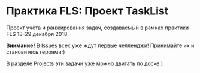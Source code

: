 # Практика FLS: Проект TaskList
Проект учёта и ранжирования задач, создаваемый в рамках практики FLS 18-29 декабря 2018

**Внимание!** В Issues всех уже ждут первые челленджи! Принимайте их и становитесь героями;)

В разделе Projects эти задачи уже можно двигать по доске.)
